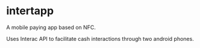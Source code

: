 # intertapp
A mobile paying app based on NFC.

Uses Interac API to facilitate cash interactions through two android phones.
